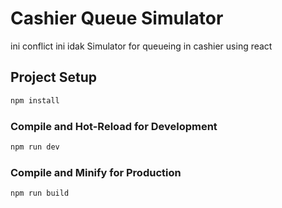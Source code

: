 # Cashier Queue Simulator
ini conflict
ini idak
Simulator for queueing in cashier using react
## Project Setup

```sh
npm install
```

### Compile and Hot-Reload for Development

```sh
npm run dev
```

### Compile and Minify for Production

```sh
npm run build
```
